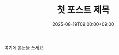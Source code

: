 ﻿---
title: "첫 포스트 제목"
date: "2025-08-19T09:00:00+09:00"
draft: false
description: ""
tags: ["Hugo","PaperMod"]
categories: ["Devlog"]
ShowToc: true
TocOpen: false
---
여기에 본문을 쓰세요.
